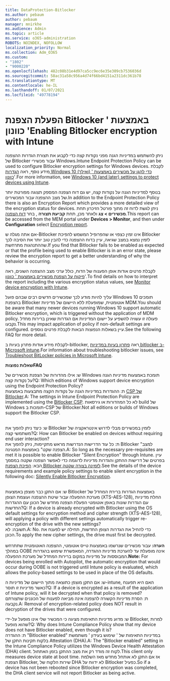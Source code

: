 ```yaml
---
title: DataProtection-Bitlocker
ms.author: pebaum
author: pebaum
manager: mnirkhe
ms.audience: Admin
ms.topic: article
ms.service: o365-administration
ROBOTS: NOINDEX, NOFOLLOW
localization_priority: Normal
ms.collection: Adm_O365
ms.custom:
- "1802"
- "9000220"
ms.openlocfilehash: 482c08b31e4d97ca5cc9ec6e35e309cb7536036d
ms.sourcegitcommit: 58ac31a58c956a4d74f66bd4151a2311dc361b78
ms.translationtype: MT
ms.contentlocale: he-IL
ms.lasthandoff: 01/07/2021
ms.locfileid: "49778194"
---
```

# <a name="enabling-bitlocker-encryption-with-intune"></a><span data-ttu-id="01878-102">הפעלת הצפנת Bitlocker באמצעות ' כוונון '</span><span class="sxs-lookup"><span data-stu-id="01878-102">Enabling Bitlocker encryption with Intune</span></span>

<span data-ttu-id="01878-103">ניתן להשתמש במדיניות הגנה מפני נקודות קצה כדי לקבוע את תצורת הגדרות ההצפנה של Bitlocker עבור מכשירי Windows.</span><span class="sxs-lookup"><span data-stu-id="01878-103">Intune Endpoint Protection Policy can be used to configure Bitlocker encryption settings for Windows devices.</span></span> <span data-ttu-id="01878-104">לקבלת מידע נוסף, ראה [הגדרות Windows 10 (ואילך) כדי להגן על מכשירים באמצעות ' כוונון](https://docs.microsoft.com/intune/endpoint-protection-windows-10#windows-encryption)'.</span><span class="sxs-lookup"><span data-stu-id="01878-104">For more information, see [Windows 10 (and later) settings to protect devices using Intune](https://docs.microsoft.com/intune/endpoint-protection-windows-10#windows-encryption).</span></span>

<span data-ttu-id="01878-105">בנוסף למדיניות הגנה על נקודות קצה, יש גם דוח הצפנה המספק תצוגה מפורטת יותר של מצב ההצפנה עבור המכשירים.</span><span class="sxs-lookup"><span data-stu-id="01878-105">In addition to the Endpoint Protection Policy there is also an Encryption Report which provides a more detailed view of the encryption status for devices.</span></span> <span data-ttu-id="01878-106">ניתן לגשת לדוח זה מתוך פורטל הזיכרון תחת **מכשירים > צג** ולאחר מכן, תחת **קביעת תצורה** , בחר [דוח הצפנה](https://endpoint.microsoft.com/#blade/Microsoft_Intune_DeviceSettings/DevicesMonitorMenu/encryptionReport).</span><span class="sxs-lookup"><span data-stu-id="01878-106">This report can be accessed from the MEM portal under **Devices > Monitor**, and then under **Configuration** select [Encryption report](https://endpoint.microsoft.com/#blade/Microsoft_Intune_DeviceSettings/DevicesMonitorMenu/encryptionReport).</span></span>

<span data-ttu-id="01878-107">אם אתה מגלה ש-Bitlocker אינו זמין כצפוי או שהפרופיל המשמש להפיכת Bitlocker לזמין נמצא במצב שגיאה, עיין בדוח ההצפנה כדי להבין טוב יותר את הסיבה לכך שההתנהגות מתרחשת.</span><span class="sxs-lookup"><span data-stu-id="01878-107">If you find that Bitlocker fails to be enabled as expected or that the profile being used to enable Bitlocker is in an error state, please review the encryption report to get a better understanding of why the behavior is occurring.</span></span>

<span data-ttu-id="01878-108">לקבלת פרטים אודות אופן הפענוח של הדוח, כולל ערכי מצב ההצפנה השונים, ראה [פיקוח על הצפנת מכשירים באמצעות ' כוונון](https://docs.microsoft.com/mem/intune/protect/encryption-monitor)'.</span><span class="sxs-lookup"><span data-stu-id="01878-108">To find details on how to interpret the report including the various encryption status values, see [Monitor device encryption with Intune](https://docs.microsoft.com/mem/intune/protect/encryption-monitor).</span></span>

<span data-ttu-id="01878-109">עליך להיות מודע לכך שמכשירים חדשים רבים שבהם פועל Windows 10 תומכים בהצפנת Bitlocker אוטומטית, שמופעלת ללא היישום של מדיניות MDM.</span><span class="sxs-lookup"><span data-stu-id="01878-109">You should be aware that many newer devices running Windows 10 support automatic Bitlocker encryption, which is triggered without the application of MDM policy.</span></span> <span data-ttu-id="01878-110">פעולה זו עשויה להשפיע על יישום המדיניות אם הגדרות שאינן ברירות מחדל נקבעו.</span><span class="sxs-lookup"><span data-stu-id="01878-110">This may impact application of policy if non-default settings are configured.</span></span> <span data-ttu-id="01878-111">עיין בשאלות הנפוצות הבאות לקבלת פרטים נוספים.</span><span class="sxs-lookup"><span data-stu-id="01878-111">See the following FAQ for more detail.</span></span>

<span data-ttu-id="01878-112">לקבלת מידע אודות פתרון בעיות ב-bitlocker, ראה [פתרון בעיות במדיניות bitlocker ב-Microsoft intune](https://docs.microsoft.com/intune/protect/troubleshoot-bitlocker-policies).</span><span class="sxs-lookup"><span data-stu-id="01878-112">For information about troubleshooting bitlocker issues, see [Troubleshoot BitLocker policies in Microsoft Intune](https://docs.microsoft.com/intune/protect/troubleshoot-bitlocker-policies).</span></span>
 
 
<span data-ttu-id="01878-113">**שאלות נפוצות**</span><span class="sxs-lookup"><span data-stu-id="01878-113">**FAQ**</span></span>

<span data-ttu-id="01878-114">ש: אילו מהדורות של הצפנת מכשירים של Windows תומכת באמצעות מדיניות הגנה על נקודות קצה?</span><span class="sxs-lookup"><span data-stu-id="01878-114">Q: Which editions of Windows support device encryption using the Endpoint Protection Policy?</span></span><br>
<span data-ttu-id="01878-115">ת: ההגדרות במדיניות הגנה על נקודות הקצה מתבצעות באמצעות [CSP של Bitlocker](https://docs.microsoft.com/windows/client-management/mdm/bitlocker-csp).</span><span class="sxs-lookup"><span data-stu-id="01878-115">A: The settings in Intune Endpoint Protection Policy are implemented using the [Bitlocker CSP](https://docs.microsoft.com/windows/client-management/mdm/bitlocker-csp).</span></span> <span data-ttu-id="01878-116">לא כל המהדורות או גירסאות build של Windows תומכות ב-CSP של Bitlocker.</span><span class="sxs-lookup"><span data-stu-id="01878-116">Not all editions or builds of Windows support the Bitlocker CSP.</span></span> <br><br>

<span data-ttu-id="01878-117">ש: כיצד ניתן להפוך את Bitlocker לזמין במכשירים מבלי לדרוש אינטראקציה של משתמשי קצה?</span><span class="sxs-lookup"><span data-stu-id="01878-117">Q: How can Bitlocker be enabled on devices without requiring end user interaction?</span></span><br>
<span data-ttu-id="01878-118">ת: כל עוד הדרישות הנדרשות מראש מתקיימות, ניתן להפוך את Bitlocker "למצב הצפנה שקט" באמצעות המנגינה.</span><span class="sxs-lookup"><span data-stu-id="01878-118">A: So long as the necessary pre-requisites are met it is possible to enable Bitlocker "Silent Encryption" through Intune.</span></span> <span data-ttu-id="01878-119">עיין בפרטים של דרישות ההתקן והגדרות מדיניות לדוגמה כדי לאפשר הצפנה שקטה במסמך הבא: [הפיכת הצפנת Bitlocker לזמינה בצורה שקטה](https://docs.microsoft.com/mem/intune/protect/encrypt-devices#silently-enable-bitlocker-on-devices).</span><span class="sxs-lookup"><span data-stu-id="01878-119">See the details of the device requirements and example policy settings to enable silent encryption in the following doc: [Silently Enable Bitlocker Encryption](https://docs.microsoft.com/mem/intune/protect/encrypt-devices#silently-enable-bitlocker-on-devices).</span></span> <br><br>

<span data-ttu-id="01878-120">ש: אם התקן כבר מוצפן באמצעות Bitlocker באמצעות הגדרות ברירת המחדל של מערכת ההפעלה עבור שיטת ההצפנה ועוצמת הצופן (XTS-AES-128), החלת מדיניות עם הגדרות שונות באופן אוטומטי הפעלת הצפנה מחדש של הכונן עם ההגדרות החדשות?</span><span class="sxs-lookup"><span data-stu-id="01878-120">Q: If a device is already encrypted with Bitlocker using the OS default settings for encryption method and cipher strength (XTS-AES-128), will applying a policy with different settings automatically trigger re-encryption of the drive with the new settings?</span></span><br>
<span data-ttu-id="01878-121">תשובה: לא.</span><span class="sxs-lookup"><span data-stu-id="01878-121">A: No.</span></span> <span data-ttu-id="01878-122">כדי להחיל את הגדרות הצופן החדשות, תחילה יש לפענח את הכונן.</span><span class="sxs-lookup"><span data-stu-id="01878-122">To apply the new cipher settings, the drive must first be decrypted.</span></span><br><br>
<span data-ttu-id="01878-123">**הערה:** עבור מכשירים שנרשמו באמצעות טייס אוטומטי, ההצפנה האוטומטית שתתרחש במהלך OOBE אינה מופעלת עד להערכת מדיניות ההגדרה, המאפשרת שימוש בהגדרות המבוססות על מדיניות במקום ברירות המחדל של מערכת ההפעלה.</span><span class="sxs-lookup"><span data-stu-id="01878-123">**Note:** For devices being enrolled with Autopilot, the automatic encryption that would occur during OOBE is not triggered until Intune policy is evaluated, which allows the policy-based settings to be used in place of the OS defaults.</span></span>
 
<span data-ttu-id="01878-124">ש: אם התקן מוצפן כתוצאה מתוך היישום של מדיניות ה-intune, האם היא תפענח כאשר מדיניות זו תוסר?</span><span class="sxs-lookup"><span data-stu-id="01878-124">Q: If a device is encrypted as a result of the  application of Intune policy, will it be decrypted when that policy is removed?</span></span><br>
<span data-ttu-id="01878-125">ת: הסרת מדיניות הקשורה להצפנה אינה מביאה לפענוח של הכוננים שתצורתם נקבעה.</span><span class="sxs-lookup"><span data-stu-id="01878-125">A: Removal of encryption-related policy does NOT result in decryption of the drives that were configured.</span></span>
 
<span data-ttu-id="01878-126">ש: מדוע מדיניות התאימות מציגה כי המכשיר שלי אינו מופעל על-ידי Bitlocker, למרות שהוא מופעל?</span><span class="sxs-lookup"><span data-stu-id="01878-126">Q: Why does Intune Compliance Policy show that my device does not have Bitlocker enabled, even though it is?</span></span><br>
<span data-ttu-id="01878-127">ת: ההגדרה "Bitlocker enabled" במדיניות התאימות של ' שימוש בעידון ' משתמשת בלקוח תקינות התקן של Attestation (DHA).</span><span class="sxs-lookup"><span data-stu-id="01878-127">A: The "Bitlocker enabled" setting in the Intune Compliance Policy utilizes the Windows Device Health Attestation  (DHA) client.</span></span> <span data-ttu-id="01878-128">לקוח זה מודד רק את מצב ההתקן בזמן האתחול.</span><span class="sxs-lookup"><span data-stu-id="01878-128">This client only measures device state at boot time.</span></span> <span data-ttu-id="01878-129">אז אם התקן לא אותחל מחדש מאז השלמת הצפנת Bitlocker, שירות הלקוח של DHA לא ידווח על Bitlocker כפעיל.</span><span class="sxs-lookup"><span data-stu-id="01878-129">So if a device has not been rebooted since Bitlocker encryption was completed, the DHA client service will not report Bitlocker as being active.</span></span>
 
 